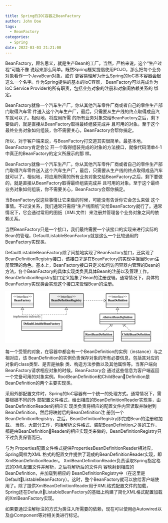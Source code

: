 ```yaml
---

title: Spring的IOC容器之BeanFactory
author: John Doe
tags:
  - BeanFactory
categories:
  - Spring
date: 2022-03-03 21:21:00
---
```



BeanFactory，顾名思义，就是生产Bean的工厂。当然，严格来说，这个“生产过程”可能不像
说起来那么简单。既然Spring框架提倡使用POJO，那么把每个业务对象看作一个JavaBean对象，或许
更容易理解为什么Spring的IoC基本容器会起这么一个名字。作为Spring提供的基本的IoC容器，
BeanFactory可以完成作为IoC Service Provider的所有职责，包括业务对象的注册和对象间依赖关系的
绑定。

BeanFactory就像一个汽车生产厂。你从其他汽车零件厂商或者自己的零件生产部门取得汽车零
件送入这个汽车生产厂，最后，只需要从生产线的终点取得成品汽车就可以了。相似地，将应用所需
的所有业务对象交给BeanFactory之后，剩下要做的，就是直接从BeanFactory取得最终组装完成并
且可用的对象。至于这个最终业务对象如何组装，你不需要关心，BeanFactory会帮你搞定。

所以，对于客户端来说，与BeanFactory打交道其实很简单。最基本地，BeanFactory肯定会公
开一个取得组装完成的对象的方法接口，就像代码清单4-1中真正的BeanFactory的定义所展示的那
样。

BeanFactory就像一个汽车生产厂。你从其他汽车零件厂商或者自己的零件生产部门取得汽车零件送入这个汽车生产厂，最后，只需要从生产线的终点取得成品汽车就可以了。相似地，将应用所需的所有业务对象交给BeanFactory之后，剩下要做的，就是直接从BeanFactory取得最终组装完成并
且可用的对象。至于这个最终业务对象如何组装，你不需要关心，BeanFactory会帮你搞定。

当BeanFactory说这些事情让它来做的时候，可能没有告诉你它会怎么来做
这个事情。不过没关系，我们通常只需将“生产线图纸”交给BeanFactory就行了。通常情况下，它会通过常用的图纸（XML文件）来注册并管理各个业务对象之间的依赖关系。


当然BeanFactory只是一个接口，我们最终需要一个该接口的实现来进行实际的Bean的管理，DefaultListableBeanFactory就是这么一个比较通用的BeanFactory实现类。

DefaultListableBeanFactory除了间接地实现了BeanFactory接口，还实现了BeanDefinitionRegistry接口，该接口才是在BeanFactory的实现中担当Bean注册管理的角色。基本上，BeanFactory接口只定义如何访问容器内管理的Bean的方法，各个BeanFactory的具体实现类负责具体Bean的注册以及管理工作。BeanDefinitionRegistry接口定义抽象了Bean的注册逻辑。通常情况下，具体的BeanFactory实现类会实现这个接口来管理Bean的注册。


 ![upload successful](../images/pasted-110.png)
 
 每一个受管的对象，在容器中都会有一个BeanDefinition的实例（instance）与之相对应，该
BeanDefinition的实例负责保存对象的所有必要信息，包括其对应的对象的class类型、是否是抽象
类、构造方法参数以及其他属性等。当客户端向BeanFactory请求相应对象的时候，BeanFactory会
通过这些信息为客户端返回一个完备可用的对象实例。RootBeanDefinition和ChildBeanDefinition是BeanDefinition的两个主要实现类。


采用外部配置文件时，Spring的IoC容器有一个统一的处理方式。通常情况下，需要根据不同的外
部配置文件格式，给出相应的BeanDefinitionReader实现类，由BeanDefinitionReader的相应实
现类负责将相应的配置文件内容读取并映射到BeanDefinition，然后将映射后的BeanDefinition注
册到一个BeanDefinitionRegistry，之后，BeanDefinitionRegistry即完成Bean的注册和加载。
当然，大部分工作，包括解析文件格式、装配BeanDefinition之类的工作，都是由BeanDefinitionReader的相应实现类来做的，BeanDefinitionRegistry只不过负责保管而已。


与为  Properties配置文件格式提供PropertiesBeanDefinitionReader相对应，Spring同样为XML
格式的配置文件提供了现成的BeanDefinitionReader实现，即XmlBeanDefinitionReader。
XmlBeanDefinitionReader负责读取Spring指定格式的XML配置文件并解析，之后将解析后的文件内
容映射到相应的BeanDefinition，并加载到相应的
BeanDefinitionRegistry中（在这里是DefaultListableBeanFactory）。这时，整个BeanFactory就可以放给客户端使用了。除了提供XmlBeanDefinitionReader用于XML格式配置文件的加载，Spring还在DefaultListableBeanFactory的基础上构建了简化XML格式配置加载的XmlBeanFactory实现。


如果要通过注解标注的方式为类注入所需要的依赖，现在可以使用@Autowired以 及@Component等对相关类进行标记。
